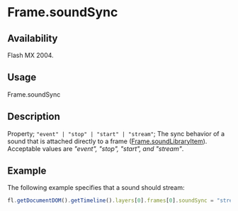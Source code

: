 # Frame.soundSync

## Availability

Flash MX 2004.

## Usage

Frame.soundSync

## Description

Property; `"event" | "stop" | "start" | "stream"`; The sync behavior of a sound that is attached directly to a frame ([Frame.soundLibraryItem](../Frame_object/Frame31.md)). Acceptable values are *"event", "stop", "start", and "stream"*.

## Example

The following example specifies that a sound should stream:

```javascript
fl.getDocumentDOM().getTimeline().layers[0].frames[0].soundSync = "stream";
```
